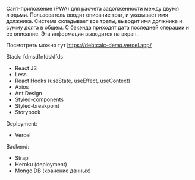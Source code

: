 Сайт-приложение (PWA) для расчета задолженности между двумя людьми.
Пользователь вводит описание трат, и указывает имя должника.
Система складывает все траты, выводит имя должника и сумму долга в общем.
С бэкэнда приходят дата последней операции и ее описание. Эта информация выводится на экран.

Посмотреть можно тут
https://debtcalc-demo.vercel.app/

Stack:
fdmsdfnfdsklfds

- React JS
- Less
- React Hooks (useState, useEffect, useContext)
- Axios
- Ant Design
- Styled-components
- Styled-breakpoint
- Storybook

Deployment:

- Vercel

Backend:

- Strapi
- Heroku (deployment)
- Mongo DB (хранение данных)
